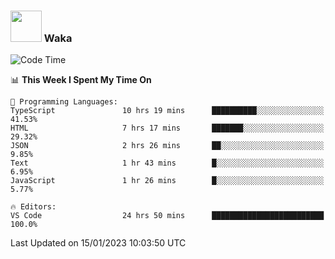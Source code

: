 ### <img src="https://media.giphy.com/media/VgCDAzcKvsR6OM0uWg/giphy.gif" width="50"> Waka

  <!--START_SECTION:waka-->
![Code Time](http://img.shields.io/badge/Code%20Time-1%2C178%20hrs%2046%20mins-blue)

📊 **This Week I Spent My Time On** 

```text
💬 Programming Languages: 
TypeScript               10 hrs 19 mins      ██████████░░░░░░░░░░░░░░░   41.53% 
HTML                     7 hrs 17 mins       ███████░░░░░░░░░░░░░░░░░░   29.32% 
JSON                     2 hrs 26 mins       ██░░░░░░░░░░░░░░░░░░░░░░░   9.85% 
Text                     1 hr 43 mins        █░░░░░░░░░░░░░░░░░░░░░░░░   6.95% 
JavaScript               1 hr 26 mins        █░░░░░░░░░░░░░░░░░░░░░░░░   5.77%

🔥 Editors: 
VS Code                  24 hrs 50 mins      █████████████████████████   100.0%

```


 Last Updated on 15/01/2023 10:03:50 UTC
<!--END_SECTION:waka-->
